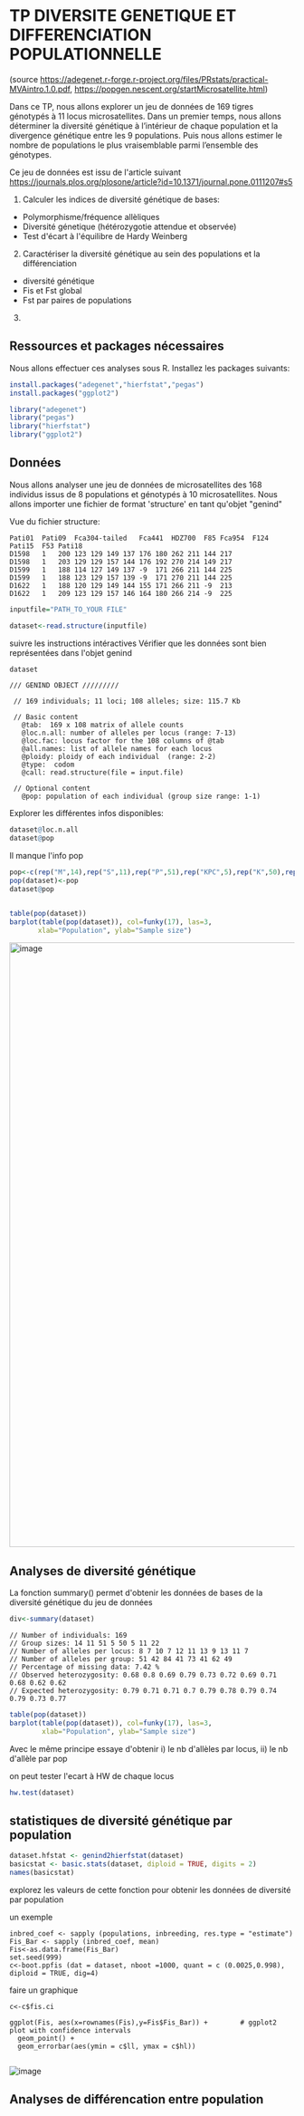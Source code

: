 # TP DIVERSITE GENETIQUE ET DIFFERENCIATION POPULATIONNELLE

(source https://adegenet.r-forge.r-project.org/files/PRstats/practical-MVAintro.1.0.pdf, https://popgen.nescent.org/startMicrosatellite.html)

Dans ce TP, nous allons explorer un jeu de données de 169 tigres génotypés à 11 locus microsatellites.
Dans un premier temps, nous allons déterminer la diversité génétique à l’intérieur de chaque population et la divergence génétique entre les 9 populations.
Puis nous allons estimer le nombre de populations le plus vraisemblable parmi l’ensemble des génotypes.

Ce jeu de données est issu de l'article suivant
https://journals.plos.org/plosone/article?id=10.1371/journal.pone.0111207#s5


1. Calculer les indices de diversité génétique de bases:

  - Polymorphisme/fréquence allèliques
  - Diversité génetique (hétérozygotie  attendue et observée)
  - Test d'écart à l'équilibre de Hardy Weinberg
  
2. Caractériser la diversité génétique au sein des populations et la différenciation
  - diversité génétique
  - Fis et   Fst global
  - Fst par paires de populations
  
3. 
  
 
 ## Ressources et packages nécessaires

Nous allons effectuer ces analyses sous R. 
Installez les packages suivants:
```r
install.packages("adegenet","hierfstat","pegas")
install.packages("ggplot2")
```
```r
library("adegenet")
library("pegas")
library("hierfstat")
library("ggplot2")
```

## Données

Nous allons analyser une jeu de données de microsatellites des 168 individus issus de 8 populations et génotypés à 10 microsatellites.
Nous allons importer une fichier de format 'structure' en tant qu'objet "genind"

Vue du fichier structure:

```
Pati01	Pati09	Fca304-tailed	Fca441	HDZ700	F85	Fca954	F124	Pati15	F53	Pati18
D1598	1	200	123	129	149	137	176	180	262	211	144	217
D1598	1	203	129	129	157	144	176	192	270	214	149	217
D1599	1	188	114	127	149	137	-9	171	266	211	144	225
D1599	1	188	123	129	157	139	-9	171	270	211	144	225
D1622	1	188	120	129	149	144	155	171	266	211	-9	213
D1622	1	209	123	129	157	146	164	180	266	214	-9	225
```

```r
inputfile="PATH_TO_YOUR FILE"

dataset<-read.structure(inputfile)

```
suivre les instructions intéractives
Vérifier que les données sont bien représentées dans l'objet genind

```r
dataset
```
```
/// GENIND OBJECT /////////

 // 169 individuals; 11 loci; 108 alleles; size: 115.7 Kb

 // Basic content
   @tab:  169 x 108 matrix of allele counts
   @loc.n.all: number of alleles per locus (range: 7-13)
   @loc.fac: locus factor for the 108 columns of @tab
   @all.names: list of allele names for each locus
   @ploidy: ploidy of each individual  (range: 2-2)
   @type:  codom
   @call: read.structure(file = input.file)

 // Optional content
   @pop: population of each individual (group size range: 1-1)

```

Explorer les différentes infos disponibles:

```r
dataset@loc.n.all
dataset@pop
```

Il manque l'info pop
 ```r
pop<-c(rep("M",14),rep("S",11),rep("P",51),rep("KPC",5),rep("K",50),rep("A",5),rep("T",11),rep("B",22))
pop(dataset)<-pop
dataset@pop


table(pop(dataset))
barplot(table(pop(dataset)), col=funky(17), las=3,
        xlab="Population", ylab="Sample size")
```

<img width="1068" alt="image" src="https://user-images.githubusercontent.com/20643860/215523567-f74f398f-d809-4174-a7ac-667260d69025.png">

## Analyses de diversité génétique

La fonction summary() permet d'obtenir les données de bases de la diversité génétique du jeu de données

```r
div<-summary(dataset)
```

```
// Number of individuals: 169
// Group sizes: 14 11 51 5 50 5 11 22
// Number of alleles per locus: 8 7 10 7 12 11 13 9 13 11 7
// Number of alleles per group: 51 42 84 41 73 41 62 49
// Percentage of missing data: 7.42 %
// Observed heterozygosity: 0.68 0.8 0.69 0.79 0.73 0.72 0.69 0.71 0.68 0.62 0.62
// Expected heterozygosity: 0.79 0.71 0.71 0.7 0.79 0.78 0.79 0.74 0.79 0.73 0.77

```

```r
table(pop(dataset))
barplot(table(pop(dataset)), col=funky(17), las=3,
        xlab="Population", ylab="Sample size")
```
 Avec le même principe essaye d'obtenir i) le nb d'allèles par locus, ii) le nb d'allèle par pop
 
 on peut tester l'ecart à HW de chaque locus
 
 ```r
 hw.test(dataset)
 ```
 
 
 ## statistiques de diversité génétique par population
 
 ```r
 dataset.hfstat <- genind2hierfstat(dataset)
basicstat <- basic.stats(dataset, diploid = TRUE, digits = 2) 
names(basicstat)
```
explorez les valeurs de cette fonction pour obtenir les données de diversité par population


un exemple

```populations<-seppop(dataset)
inbred_coef <- sapply (populations, inbreeding, res.type = "estimate") 
Fis_Bar <- sapply (inbred_coef, mean)
Fis<-as.data.frame(Fis_Bar)
set.seed(999)
c<-boot.ppfis (dat = dataset, nboot =1000, quant = c (0.0025,0.998), diploid = TRUE, dig=4)

```
faire un graphique
```
c<-c$fis.ci

ggplot(Fis, aes(x=rownames(Fis),y=Fis$Fis_Bar)) +        # ggplot2 plot with confidence intervals
  geom_point() +
  geom_errorbar(aes(ymin = c$ll, ymax = c$hl))
  
  ```
  ![image](https://user-images.githubusercontent.com/20643860/215540314-a4e38d43-75fa-44f3-a06d-7171bd0c0cc2.png)

  
 
 ## Analyses de différencation entre population
 
 
 
 
 
 
 
     
     


